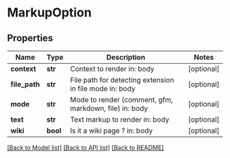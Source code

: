 # MarkupOption

## Properties
Name | Type | Description | Notes
------------ | ------------- | ------------- | -------------
**context** | **str** | Context to render  in: body | [optional] 
**file_path** | **str** | File path for detecting extension in file mode  in: body | [optional] 
**mode** | **str** | Mode to render (comment, gfm, markdown, file)  in: body | [optional] 
**text** | **str** | Text markup to render  in: body | [optional] 
**wiki** | **bool** | Is it a wiki page ?  in: body | [optional] 

[[Back to Model list]](../README.md#documentation-for-models) [[Back to API list]](../README.md#documentation-for-api-endpoints) [[Back to README]](../README.md)


